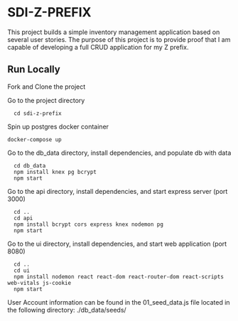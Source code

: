 
# SDI-Z-PREFIX

This project builds a simple inventory management application based on several user stories. The purpose of this project is to provide proof that I am capable of developing a full CRUD application for my Z prefix.


## Run Locally

Fork and Clone the project

Go to the project directory

```
  cd sdi-z-prefix
```

Spin up postgres docker container

```
docker-compose up
```

Go to the db_data directory, install dependencies, and populate db with data

```
  cd db_data
  npm install knex pg bcrypt
  npm start
```

Go to the api directory, install dependencies, and start express server (port 3000)

```
  cd ..
  cd api
  npm install bcrypt cors express knex nodemon pg
  npm start
```

Go to the ui directory, install dependencies, and start web application (port 8080)

```
  cd ..
  cd ui
  npm install nodemon react react-dom react-router-dom react-scripts web-vitals js-cookie
  npm start
```
User Account information can be found in the 01_seed_data.js file located in the following directory: ./db_data/seeds/
